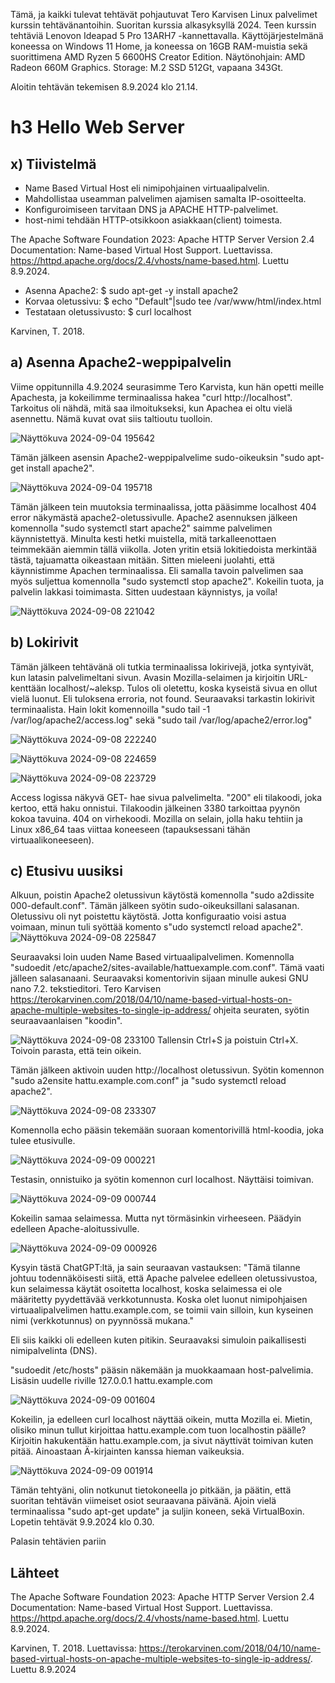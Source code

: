 Tämä, ja kaikki tulevat tehtävät pohjautuvat Tero Karvisen Linux palvelimet kurssin tehtävänantoihin. Suoritan kurssia alkasyksyllä 2024.
Teen kurssin tehtäviä Lenovon Ideapad 5 Pro 13ARH7 -kannettavalla. Käyttöjärjestelmänä koneessa on Windows 11 Home, ja koneessa on 16GB RAM-muistia sekä suorittimena AMD Ryzen 5 6600HS Creator Edition. Näytönohjain: AMD Radeon 660M Graphics. Storage: M.2 SSD 512Gt, vapaana 343Gt.

Aloitin tehtävän tekemisen 8.9.2024 klo 21.14.
# h3 Hello Web Server

## x) Tiivistelmä
- Name Based Virtual Host eli nimipohjainen virtuaalipalvelin.
- Mahdollistaa useamman palvelimen ajamisen samalta IP-osoitteelta.
- Konfiguroimiseen tarvitaan DNS ja APACHE HTTP-palvelimet.
- host-nimi tehdään HTTP-otsikkoon asiakkaan(client) toimesta.

The Apache Software Foundation 2023: Apache HTTP Server Version 2.4 Documentation: Name-based Virtual Host Support.
Luettavissa. https://httpd.apache.org/docs/2.4/vhosts/name-based.html. Luettu 8.9.2024.

- Asenna Apache2: $ sudo apt-get -y install apache2
- Korvaa oletussivu: $ echo "Default"|sudo tee /var/www/html/index.html
- Testataan oletussivusto: $ curl localhost

Karvinen, T. 2018. 

## a) Asenna Apache2-weppipalvelin
Viime oppitunnilla 4.9.2024 seurasimme Tero Karvista, kun hän opetti meille Apachesta, ja kokeilimme terminaalissa hakea "curl http://localhost".
Tarkoitus oli nähdä, mitä saa ilmoitukseksi, kun Apachea ei oltu vielä asennettu. Nämä kuvat ovat siis taltioutu tuolloin.

![Näyttökuva 2024-09-04 195642](https://github.com/user-attachments/assets/fd917a30-8851-449f-902b-880a6938cab9)

Tämän jälkeen asensin Apache2-weppipalvelime sudo-oikeuksin "sudo apt-get install apache2".

![Näyttökuva 2024-09-04 195718](https://github.com/user-attachments/assets/3cf6dbb3-c2b4-4790-ba60-1d5d8b373f84)

Tämän jälkeen tein muutoksia terminaalissa, jotta pääsimme localhost 404 error näkymästä apache2-oletussivulle.
Apache2 asennuksen jälkeen komennolla "sudo systemctl start apache2" saimme palvelimen käynnistettyä. Minulta kesti hetki muistella, mitä tarkalleenottaen teimmekään aiemmin tällä viikolla. Joten yritin etsiä lokitiedoista merkintää tästä, tajuamatta oikeastaan mitään. Sitten mieleeni juolahti, että käynnistimme Apachen terminaalissa. Eli samalla tavoin palvelimen saa myös suljettua komennolla "sudo systemctl stop apache2". Kokeilin tuota, ja palvelin lakkasi toimimasta. Sitten uudestaan käynnistys, ja voíla!

![Näyttökuva 2024-09-08 221042](https://github.com/user-attachments/assets/0328083f-9347-41a4-9957-97366a99051f)

## b) Lokirivit
Tämän jälkeen tehtävänä oli tutkia terminaalissa lokirivejä, jotka syntyivät, kun latasin palvelimeltani sivun. Avasin Mozilla-selaimen ja kirjoitin URL-kenttään localhost/~aleksp. Tulos oli oletettu, koska kyseistä sivua en ollut vielä luonut. Eli tuloksena erroria, not found. Seuraavaksi tarkastin lokirivit terminaalista. Hain lokit komennoilla "sudo tail -1 /var/log/apache2/access.log" sekä "sudo tail /var/log/apache2/error.log"

![Näyttökuva 2024-09-08 222240](https://github.com/user-attachments/assets/f7ec3da2-fc17-4641-bcef-c444e55a353b)

![Näyttökuva 2024-09-08 224659](https://github.com/user-attachments/assets/0a8b769d-5757-498d-81e5-1ee82349e0a9)

![Näyttökuva 2024-09-08 223729](https://github.com/user-attachments/assets/38ca3972-5f20-489f-9c27-b8b8ea9883bc)

Access logissa näkyvä GET- hae sivua palvelimelta. "200" eli tilakoodi, joka kertoo, että haku onnistui.
Tilakoodin jälkeinen 3380 tarkoittaa pyynön kokoa tavuina. 404 on virhekoodi. Mozilla on selain, jolla haku tehtiin ja Linux x86_64 taas viittaa koneeseen (tapauksessani tähän virtuaalikoneeseen).

## c) Etusivu uusiksi

Alkuun, poistin Apache2 oletussivun käytöstä komennolla "sudo a2dissite 000-default.conf".
Tämän jälkeen syötin sudo-oikeuksillani salasanan. Oletussivu oli nyt poistettu käytöstä. Jotta konfiguraatio voisi astua voimaan, minun tuli syöttää komento s"udo systemctl reload apache2".
![Näyttökuva 2024-09-08 225847](https://github.com/user-attachments/assets/aa88eba8-0799-4d74-bd18-b3c33c942a9b)

Seuraavaksi loin uuden Name Based virtuaalipalvelimen. Komennolla "sudoedit /etc/apache2/sites-available/hattuexample.com.conf". Tämä vaati jälleen salasanaani.
Seuraavaksi komentorivin sijaan minulle aukesi GNU nano 7.2. tekstieditori. 
Tero Karvisen https://terokarvinen.com/2018/04/10/name-based-virtual-hosts-on-apache-multiple-websites-to-single-ip-address/ ohjeita seuraten, syötin seuraavaanlaisen "koodin".

![Näyttökuva 2024-09-08 233100](https://github.com/user-attachments/assets/35e24888-2a6b-44bc-98bc-e360c25309a4)
Tallensin Ctrl+S ja poistuin Ctrl+X. Toivoin parasta, että tein oikein.

Tämän jälkeen aktivoin uuden http://localhost oletussivun.
Syötin komennon "sudo a2ensite hattu.example.com.conf" ja "sudo systemctl reload apache2". 

![Näyttökuva 2024-09-08 233307](https://github.com/user-attachments/assets/0f35573f-5536-43dc-84a1-2a1a58abad85)

Komennolla echo pääsin tekemään suoraan komentorivillä html-koodia, joka tulee etusivulle.

![Näyttökuva 2024-09-09 000221](https://github.com/user-attachments/assets/5e766fe3-dce2-49d9-aea3-3f8c35d86cee)

Testasin, onnistuiko ja syötin komennon curl localhost. Näyttäisi toimivan.

![Näyttökuva 2024-09-09 000744](https://github.com/user-attachments/assets/73dd2148-6fd0-4b76-ab1d-ae47b42f4f8c)

Kokeilin samaa selaimessa. Mutta nyt törmäsinkin virheeseen. Päädyin edelleen Apache-aloitussivulle.

![Näyttökuva 2024-09-09 000926](https://github.com/user-attachments/assets/38b6df14-4e5b-42b7-af0f-b3c3b0442423)

Kysyin tästä ChatGPT:ltä, ja sain seuraavan vastauksen:
"Tämä tilanne johtuu todennäköisesti siitä, että Apache palvelee edelleen oletussivustoa, kun selaimessa käytät osoitetta localhost, koska selaimessa ei ole määritetty pyydettävää verkkotunnusta. Koska olet luonut nimipohjaisen virtuaalipalvelimen hattu.example.com, se toimii vain silloin, kun kyseinen nimi (verkkotunnus) on pyynnössä mukana."

Eli siis kaikki oli edelleen kuten pitikin. Seuraavaksi simuloin paikallisesti nimipalvelinta (DNS).

"sudoedit /etc/hosts" pääsin näkemään ja muokkaamaan host-palvelimia. Lisäsin uudelle riville 127.0.0.1 hattu.example.com

![Näyttökuva 2024-09-09 001604](https://github.com/user-attachments/assets/3b86b73a-07b1-4d6b-8a69-e7b2725b62b7)

Kokeilin, ja edelleen curl localhost näyttää oikein, mutta Mozilla ei. Mietin, olisiko minun tullut kirjoittaa hattu.example.com tuon localhostin päälle? 
Kirjoitin hakukentään hattu.example.com, ja sivut näyttivät toimivan kuten pitää. Ainoastaan Ä-kirjainten kanssa hieman vaikeuksia.

![Näyttökuva 2024-09-09 001914](https://github.com/user-attachments/assets/fe44508a-86bd-4643-be8a-28e2010fdc55)

Tämän tehtyäni, olin notkunut tietokoneella jo pitkään, ja päätin, että suoritan tehtävän viimeiset osiot seuraavana päivänä. Ajoin vielä terminaalissa "sudo apt-get update" ja suljin koneen, sekä VirtualBoxin. Lopetin tehtävät 9.9.2024  klo 0.30.

Palasin tehtävien pariin 














## Lähteet

The Apache Software Foundation 2023: Apache HTTP Server Version 2.4 Documentation: Name-based Virtual Host Support.
Luettavissa. https://httpd.apache.org/docs/2.4/vhosts/name-based.html. Luettu 8.9.2024.

Karvinen, T. 2018. Luettavissa: https://terokarvinen.com/2018/04/10/name-based-virtual-hosts-on-apache-multiple-websites-to-single-ip-address/. Luettu 8.9.2024


